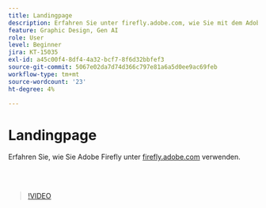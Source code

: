 ```yaml
---
title: Landingpage
description: Erfahren Sie unter firefly.adobe.com, wie Sie mit dem Adobe Firefly beginnen.
feature: Graphic Design, Gen AI
role: User
level: Beginner
jira: KT-15035
exl-id: a45c00f4-8df4-4a32-bcf7-8f6d32bbfef3
source-git-commit: 5067e02da7d74d366c797e81a6a5d0ee9ac69feb
workflow-type: tm+mt
source-wordcount: '23'
ht-degree: 4%

---
```


# Landingpage

Erfahren Sie, wie Sie Adobe Firefly unter [firefly.adobe.com](https://firefly.adobe.com/) verwenden.

<br> 

>[!VIDEO](https://video.tv.adobe.com/v/3437819?quality=12&learn=on&hidetitle=true&captions=ger)
